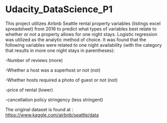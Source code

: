 # Udacity_DataScience_P1
This project utilizes Airbnb Seattle rental property variables (listings excel spreadsheet) from 2016 to predict what types of variables best relate to whether or not a property allows for one night stays.  Logistic regression was utilized as the analytic method of choice.   It was found that the following variables were related to one night availability (with the category that results in more one night stays in parentheses):

-Number of reviews (more)

-Whether a host was a superhost or not (not)

-Whether hosts required a photo of guest or not (not)

-price of rental (lower)

-cancellation policy stringency (less stringent)

The original dataset is found at : https://www.kaggle.com/airbnb/seattle/data
